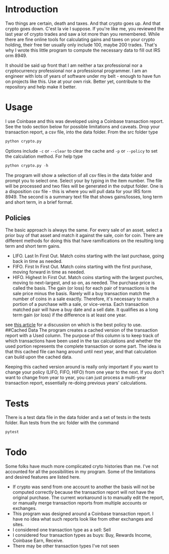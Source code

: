 # Introduction
Two things are certain, death and taxes. And that crypto goes up. And that crypto goes down. C'est la vie I suppose. If you're like me, you reviewed the last year of crypto trades and saw a lot more than you remembered. While there are fine online tools for calculating gains and taxes on your crypto holding, their free tier usually only include 100, maybe 200 trades. That's why I wrote this little program to compute the necessary data to fill out IRS orm 8949.

It should be said up front that I am neither a tax professional nor a cryptocurrency professional nor a professional programmer. I am an engineer with lots of years of software under my belt - enough to have fun on projects like this. Use at your own risk. Better yet, contribute to the repository and help make it better.
# Usage
I use Coinbase and this was developed using a Coinbase transaction report. See the todo section below for possible limitations and caveats.
Drop your transaction report, a csv file, into the data folder. From the src folder type
```python
python crypto.py
```
Options include `-c` or `--clear` to clear the cache and `-p` or `--policy` to set the calculation method. For help type
```python
python crypto.py -h
```
The program will show a selection of all csv files in the data folder and prompt you to select one. Select your by typing in the item number. The file will be processed and two files will be generated in the output folder. One is a disposition csv file - this is where you will pull data for your IRS form 8949. The second is a summary text file that shows gains/losses, long term and short term, in a brief format.
## Policies
The basic approach is always the same. For every sale of an asset, select a prior buy of that asset and match it against the sale, coin for coin. There are different methods for doing this that have ramifications on the resulting long term and short term gains. 
* LIFO. Last In First Out. Match coins starting with the last purchase, going back in time as needed.
* FIFO. First In First Out. Match coins starting with the first purchase, moving forward in time as needed.
* HIFO. Highest In First Out. Match coins starting with the largest purches, moving to next-largest, and so on, as needed.
The purchase price is called the basis. The gain (or loss) for each pair of transactions is the sale price minus the basis. Rarely will a buy transaction match the number of coins in a sale exactly. Therefore, it's necessary to match a portion of a purchase with a sale, or vice-versa. Each transaction matched pair will have a buy date and a sell date. It qualifies as a long term gain (or loss) if the difference is at least one year.

see [this article](https://cryptotrader.tax/blog/cryptocurrency-tax-calculations-fifo-and-lifo-costing-methods-explained) for a discussion on which is the best policy to use. 
##Cached Data
The program creates a cached version of the transaction report with a Used column. The purpose of this column is to keep track of which transactions have been used in the tax calculations and whether the used portion represents the complete transaction or some part. The idea is that this cached file can hang around until next year, and that calculation can build upon the cached data.

Keeping this cached version around is really only important if you want to change your policy (LIFO, FIFO, HIFO) from one year to the next. If you don't want to change from year to year, you can just process a multi-year transaction report, essentially re-doing previous years' calculations.
# Tests
There is a test data file in the data folder and a set of tests in the tests folder. Run tests from the src folder with the command
```python
pytest
```
# Todo
Some folks have much more complicated cryto histories than me. I've not accounted for all the possibilities in my program. Some of the limitations and desired features are listed here.
* If crypto was send from one account to another the basis will not be computed correctly because the transaction report will not have the original purchase. The current workaround is to manually edit the report, or manually merge transaction reports from multiple accounts or exchanges.
* This program was designed around a Coinbase transaction report. I have no idea what such reports look like from other exchanges and sites.
* I considered one transaction type as a sell: Sell
* I considered four transaction types as buys: Buy, Rewards Income, Coinbase Earn, Receive.
* There may be other transaction types I've not seen
